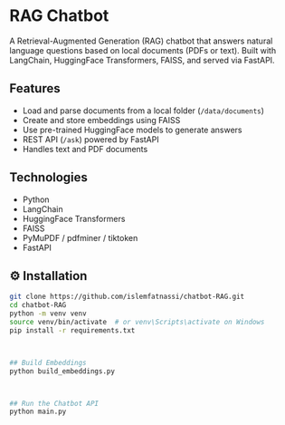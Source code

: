 # RAG Chatbot

A Retrieval-Augmented Generation (RAG) chatbot that answers natural language questions based on local documents (PDFs or text). Built with LangChain, HuggingFace Transformers, FAISS, and served via FastAPI.

## Features

- Load and parse documents from a local folder (`/data/documents`)
- Create and store embeddings using FAISS
- Use pre-trained HuggingFace models to generate answers
- REST API (`/ask`) powered by FastAPI
- Handles text and PDF documents

## Technologies

- Python
- LangChain
- HuggingFace Transformers
- FAISS
- PyMuPDF / pdfminer / tiktoken
- FastAPI


## ⚙️ Installation

```bash
git clone https://github.com/islemfatnassi/chatbot-RAG.git
cd chatbot-RAG
python -m venv venv
source venv/bin/activate  # or venv\Scripts\activate on Windows
pip install -r requirements.txt



## Build Embeddings
python build_embeddings.py



## Run the Chatbot API
python main.py
